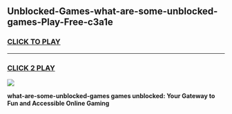 
## Unblocked-Games-what-are-some-unblocked-games-Play-Free-c3a1e
<h3>
<a href="https://premium76.site?title=what-are-some-unblocked-games&ref=23A">CLICK TO PLAY</a></h3>
<hr>

<h3>
<a href="https://premium76.site?title=what-are-some-unblocked-games&ref=23A">CLICK 2 PLAY</a>
  
</h3>

<a href="https://premium76.site?title=what-are-some-unblocked-games&ref=23A"><img src="https://clearcache.store/games.png"></a>


**what-are-some-unblocked-games games unblocked: Your Gateway to Fun and Accessible Online Gaming**
